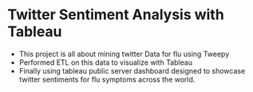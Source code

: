 # Twitter Sentiment Analysis with Tableau
- This project is all about mining twitter Data for flu using Tweepy
- Performed ETL on this data to visualize with Tableau
- Finally using tableau public server dashboard designed to showcase twitter sentiments for flu symptoms across the world.
